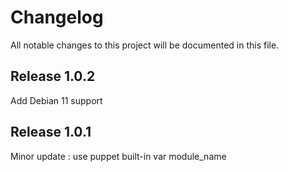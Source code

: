 # Changelog

All notable changes to this project will be documented in this file.

## Release 1.0.2

Add Debian 11 support

## Release 1.0.1

Minor update : use puppet built-in var module_name

